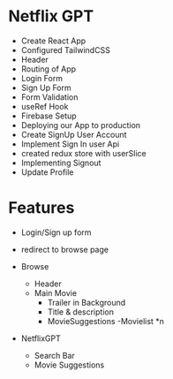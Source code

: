 # Netflix GPT

- Create React App
- Configured TailwindCSS
- Header
- Routing of App
- Login Form
- Sign Up Form
- Form Validation
- useRef Hook
- Firebase Setup
- Deploying our App to production
- Create SignUp User Account
- Implement Sign In user Api
- created redux store with userSlice
- Implementing Signout
- Update Profile


# Features

- Login/Sign up form
- redirect to browse page
- Browse
   - Header
   - Main Movie
      - Trailer in Background
      - Title & description
      - MovieSuggestions
         -Movielist *n

- NetflixGPT
    - Search Bar
    - Movie Suggestions
    
